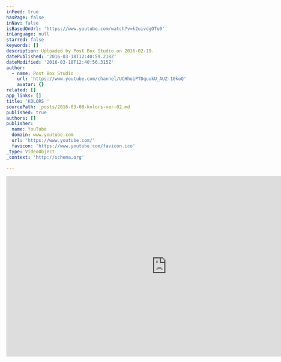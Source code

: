 ```yaml
---
inFeed: true
hasPage: false
inNav: false
isBasedOnUrl: 'https://www.youtube.com/watch?v=k2uivdgOTu0'
inLanguage: null
starred: false
keywords: []
description: Uploaded by Post Box Studio on 2016-02-19.
datePublished: '2016-03-18T12:40:59.218Z'
dateModified: '2016-03-18T12:40:56.315Z'
author:
  - name: Post Box Studio
    url: 'https://www.youtube.com/channel/UCHhoiPTDquukU_AUZ-10koQ'
    avatar: {}
related: []
app_links: []
title: 'KOLORS '
sourcePath: _posts/2016-03-08-kolors-ver-02.md
published: true
authors: []
publisher:
  name: YouTube
  domain: www.youtube.com
  url: 'https://www.youtube.com/'
  favicon: 'https://www.youtube.com/favicon.ico'
_type: VideoObject
_context: 'http://schema.org'

---
```

<iframe src="https://cdn.embedly.com/widgets/media.html?src=https%3A%2F%2Fwww.youtube.com%2Fembed%2Fk2uivdgOTu0%3Ffeature%3Doembed&amp;url=https%3A%2F%2Fwww.youtube.com%2Fwatch%3Fv%3Dk2uivdgOTu0&amp;image=https%3A%2F%2Fi.ytimg.com%2Fvi%2Fk2uivdgOTu0%2Fhqdefault.jpg&amp;key=b7d04c9b404c499eba89ee7072e1c4f7&amp;type=text%2Fhtml&amp;schema=youtube" width="854" height="480" scrolling="no" frameborder="0" allowfullscreen="allowfullscreen" style=""></iframe>